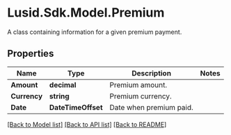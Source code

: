 # Lusid.Sdk.Model.Premium
A class containing information for a given premium payment.

## Properties

Name | Type | Description | Notes
------------ | ------------- | ------------- | -------------
**Amount** | **decimal** | Premium amount. | 
**Currency** | **string** | Premium currency. | 
**Date** | **DateTimeOffset** | Date when premium paid. | 

[[Back to Model list]](../README.md#documentation-for-models) [[Back to API list]](../README.md#documentation-for-api-endpoints) [[Back to README]](../README.md)

